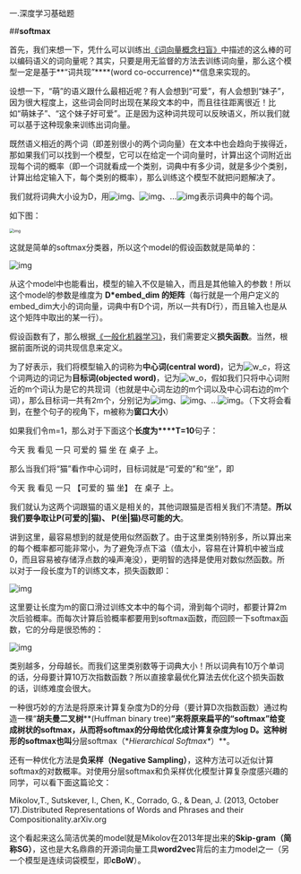 一.深度学习基础题

##**softmax**

首先，我们来想一下，凭什么可以训练出[《词向量概念扫盲》](http://mp.weixin.qq.com/s?__biz=MzIwNzc2NTk0NQ%3D%3D&chksm=970c2963a07ba075f3877dc9cbecfbdd96ba6e31e661de64f52504c75b60782d9c5bf53d0b0b&idx=1&mid=2247483829&scene=21&sn=e5cddcdaf83d5d97515972bda54c496b#wechat_redirect)中描述的这么棒的可以编码语义的词向量呢？其实，只要是用无监督的方法去训练词向量，那么这个模型一定是基于**“词共现”****(word co-occurrence)**信息来实现的。

 

设想一下，“萌”的语义跟什么最相近呢？有人会想到“可爱”，有人会想到“妹子”，因为很大程度上，这些词会同时出现在某段文本的中，而且往往距离很近！比如“萌妹子”、“这个妹子好可爱”。正是因为这种词共现可以反映语义，所以我们就可以基于这种现象来训练出词向量。

 

既然语义相近的两个词（即差别很小的两个词向量）在文本中也会趋向于挨得近，那如果我们可以找到一个模型，它可以在给定一个词向量时，计算出这个词附近出现每个词的概率（即一个词就看成一个类别，词典中有多少词，就是多少个类别，计算出给定输入下，每个类别的概率），那么训练这个模型不就把问题解决了。

 

我们就将词典大小设为D，用![img](https://imgconvert.csdnimg.cn/aHR0cDovL21tYml6LnFwaWMuY24vbW1iaXpfcG5nLzVma25iNDFpYjlxRW9taFU2YWFEMDhjdzFZaWE2ZzBWUEFNNDJkY253Ykc2V1h3TE0zT3FKTzJqcXlWTjQyV2dpY1pPN0Q2UzVpYlhYaWJFaWNpYnFINXl3cU1hdy8w?x-oss-process=image/format,png)、![img](https://imgconvert.csdnimg.cn/aHR0cDovL21tYml6LnFwaWMuY24vbW1iaXpfcG5nLzVma25iNDFpYjlxRW9taFU2YWFEMDhjdzFZaWE2ZzBWUEFrWnZPUTlRclhYekhmaWNabVY2Y2VxbGF1bEtHMHQ3TlIyaFJxTEU1N1NLUkJPeWpaMW44Z0hBLzA?x-oss-process=image/format,png)、...![img](https://imgconvert.csdnimg.cn/aHR0cDovL21tYml6LnFwaWMuY24vbW1iaXpfcG5nLzVma25iNDFpYjlxRW9taFU2YWFEMDhjdzFZaWE2ZzBWUEF2MmZJNHl3RFVzWGQ4Q21BMlFJdjc3OFhpY3dxM1dPUWxDSmtkQ2lhVVBDa0IyMDYwazA1eFY4dy8w?x-oss-process=image/format,png)表示词典中的每个词。

 

如下图：

<img src="https://imgconvert.csdnimg.cn/aHR0cDovL21tYml6LnFwaWMuY24vbW1iaXpfcG5nLzVma25iNDFpYjlxRW9taFU2YWFEMDhjdzFZaWE2ZzBWUEFtMDBHSFpnV3RCSmRpYndydFVPQU9aVDloQ0FJQWRwUGxwNm5CY0lCaWNlRHIyM1d3c1RJSnA1dy8w?x-oss-process=image/format,png" alt="img" style="zoom:50%;" />

这就是简单的softmax分类器，所以这个model的假设函数就是简单的：

![img](https://imgconvert.csdnimg.cn/aHR0cDovL21tYml6LnFwaWMuY24vbW1iaXpfcG5nLzVma25iNDFpYjlxRW9taFU2YWFEMDhjdzFZaWE2ZzBWUEE3dnRpYXFWVHhIM09CdE9xekljYndpYWljaFJUQTJFdlpLbEpoWHlNT3hvU3l2Q2x1VzJibGJYQ2cvMA?x-oss-process=image/format,png)

从这个model中也能看出，模型的输入不仅是输入，而且是其他输入的参数！所以这个model的参数是维度为 **D\*embed_dim 的矩阵**（每行就是一个用户定义的embed_dim大小的词向量，词典中有D个词，所以一共有D行），而且输入也是从这个矩阵中取出的某一行）。

 

假设函数有了，那么根据[《一般化机器学习》](http://mp.weixin.qq.com/s?__biz=MzIwNzc2NTk0NQ%3D%3D&chksm=970c2ba8a07ba2be6d03728cab594fb464276cc93f9ab03b7c6441490b49c933bd431a33d119&idx=1&mid=2247484286&scene=21&sn=68c1b5bf8bd6530ed6c779efbad67404#wechat_redirect)，我们需要定义**损失函数**。当然，根据前面所说的词共现信息来定义。

 

为了好表示，我们将模型输入的词称为**中心词(central word)**，记为![w_c](https://imgconvert.csdnimg.cn/aHR0cDovL21tYml6LnFwaWMuY24vbW1iaXpfcG5nLzVma25iNDFpYjlxRW9taFU2YWFEMDhjdzFZaWE2ZzBWUEEzb3lYOEJYbjFVTE9IVWNnQnhCQTNuWE9PbUtpYnhhdUtra212bFBGa0g3S2tHY0xpYzJvRVlGZy8w?x-oss-process=image/format,png)，将这个词两边的词记为**目标词(objected word)**，记为![w_o](https://imgconvert.csdnimg.cn/aHR0cDovL21tYml6LnFwaWMuY24vbW1iaXpfcG5nLzVma25iNDFpYjlxRW9taFU2YWFEMDhjdzFZaWE2ZzBWUEF1Y0Qwa2tpY2NNbFdIYnJsSjZFQWlhZVk1TGo4S3JMNnJiN2tVVDhpY2ptT0VobUhsc0xzeGJ3WncvMA?x-oss-process=image/format,png)，假如我们只将中心词附近的m个词认为是它的共现词（也就是中心词左边的m个词以及中心词右边的m个词），那么目标词一共有2m个，分别记为![img](https://imgconvert.csdnimg.cn/aHR0cDovL21tYml6LnFwaWMuY24vbW1iaXpfcG5nLzVma25iNDFpYjlxRW9taFU2YWFEMDhjdzFZaWE2ZzBWUEFnR1pUVTExaWFPaWIzaWFGYWFiZnowak1yZkNxRTBYQXZKMlo3aWJBMVlYMXI1RlZyWmp5aWJERVhHQS8w?x-oss-process=image/format,png)、![img](https://imgconvert.csdnimg.cn/aHR0cDovL21tYml6LnFwaWMuY24vbW1iaXpfcG5nLzVma25iNDFpYjlxRW9taFU2YWFEMDhjdzFZaWE2ZzBWUEFpYW5IeWZ3c3BrRkl0aWJnZzl3Ym52NmljaHhON1VEblZrdm9UdFB4aWJYc2s2ZnhjVEpLc205Y3ZRLzA?x-oss-process=image/format,png)、...![img](https://imgconvert.csdnimg.cn/aHR0cDovL21tYml6LnFwaWMuY24vbW1iaXpfcG5nLzVma25iNDFpYjlxRW9taFU2YWFEMDhjdzFZaWE2ZzBWUEFLcDdWa09HUEo5aWFGSG1wNU8xckNMSWlhZ3VwRTl4TWJqN1lZYVQ1SGhQdjRmeFczWkt1UHVCdy8w?x-oss-process=image/format,png)。（下文将会看到，在整个句子的视角下，m被称为**窗口大小**）

 

如果我们令m=1，那么对于下面这个**长度为****T=10**句子：

 

今天 我 看见 一只 可爱的 猫 坐 在 桌子 上。

 

那么当我们将“猫”看作中心词时，目标词就是“可爱的”和“坐”，即

今天 我 看见 一只 【可爱的 猫 坐】 在 桌子 上。

我们就认为这两个词跟猫的语义是相关的，其他词跟猫是否相关我们不清楚。**所以我们要争取让P(可爱的|猫)、 P(坐|猫)尽可能的大**。

 

讲到这里，最容易想到的就是使用似然函数了。由于这里类别特别多，所以算出来的每个概率都可能非常小，为了避免浮点下溢（值太小，容易在计算机中被当成0，而且容易被存储浮点数的噪声淹没），更明智的选择是使用对数似然函数。所以对于一段长度为T的训练文本，损失函数即：

![img](https://imgconvert.csdnimg.cn/aHR0cDovL21tYml6LnFwaWMuY24vbW1iaXpfcG5nLzVma25iNDFpYjlxRW9taFU2YWFEMDhjdzFZaWE2ZzBWUEF4YVd0aWNnWldmMUNrRDd1bnUxNUtDc1lERzZlaWFUVEtCMzJZRGRmVTdGT1NyTE9yTGtrSWtqZy8w?x-oss-process=image/format,png)

这里要让长度为m的窗口滑过训练文本中的每个词，滑到每个词时，都要计算2m次后验概率。而每次计算后验概率都要用到softmax函数，而回顾一下softmax函数，它的分母是很恐怖的：

![img](https://imgconvert.csdnimg.cn/aHR0cDovL21tYml6LnFwaWMuY24vbW1iaXpfcG5nLzVma25iNDFpYjlxRW9taFU2YWFEMDhjdzFZaWE2ZzBWUEE3dnRpYXFWVHhIM09CdE9xekljYndpYWljaFJUQTJFdlpLbEpoWHlNT3hvU3l2Q2x1VzJibGJYQ2cvMA?x-oss-process=image/format,png)

类别越多，分母越长。而我们这里类别数等于词典大小！所以词典有10万个单词的话，分母要计算10万次指数函数？所以直接拿最优化算法去优化这个损失函数的话，训练难度会很大。

 

一种很巧妙的方法是将原来计算复杂度为D的分母（要计算D次指数函数）通过构造一棵“**胡夫曼二叉树****(Huffman binary tree)**”来将原来扁平的“softmax”给变成树状的softmax，从而将softmax的分母给优化成计算复杂度为log D。这种树形的softmax也叫**分层softmax（\**Hierarchical Softmax\**）**。

 

还有一种优化方法是**负采样（Negative Sampling）**，这种方法可以近似计算softmax的对数概率。对使用分层softmax和负采样优化模型计算复杂度感兴趣的同学，可以看下面这篇论文：

 

Mikolov,T., Sutskever, I., Chen, K., Corrado, G., & Dean, J. (2013, October 17).Distributed Representations of Words and Phrases and their Compositionality.arXiv.org

这个看起来这么简洁优美的model就是Mikolov在2013年提出来的**Skip-gram（简称SG）**，这也是大名鼎鼎的开源词向量工具**word2vec**背后的主力model之一（另一个模型是连续词袋模型，即**cBoW**）。